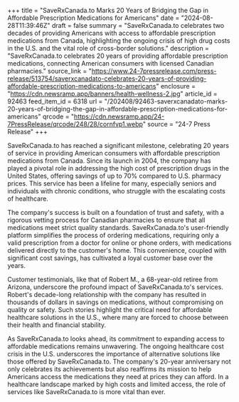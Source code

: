 +++
title = "SaveRxCanada.to Marks 20 Years of Bridging the Gap in Affordable Prescription Medications for Americans"
date = "2024-08-28T11:39:46Z"
draft = false
summary = "SaveRxCanada.to celebrates two decades of providing Americans with access to affordable prescription medications from Canada, highlighting the ongoing crisis of high drug costs in the U.S. and the vital role of cross-border solutions."
description = "SaveRxCanada.to celebrates 20 years of providing affordable prescription medications, connecting American consumers with licensed Canadian pharmacies."
source_link = "https://www.24-7pressrelease.com/press-release/513754/saverxcanadato-celebrates-20-years-of-providing-affordable-prescription-medications-to-americans"
enclosure = "https://cdn.newsramp.app/banners/health-wellness-2.jpg"
article_id = 92463
feed_item_id = 6318
url = "/202408/92463-saverxcanadato-marks-20-years-of-bridging-the-gap-in-affordable-prescription-medications-for-americans"
qrcode = "https://cdn.newsramp.app/24-7PressRelease/qrcode/248/28/cornfvp1.webp"
source = "24-7 Press Release"
+++

<p>SaveRxCanada.to has reached a significant milestone, celebrating 20 years of service in providing American consumers with affordable prescription medications from Canada. Since its launch in 2004, the company has played a pivotal role in addressing the high cost of prescription drugs in the United States, offering savings of up to 70% compared to U.S. pharmacy prices. This service has been a lifeline for many, especially seniors and individuals with chronic conditions, who struggle with the escalating costs of healthcare.</p><p>The company's success is built on a foundation of trust and safety, with a rigorous vetting process for Canadian pharmacies to ensure that all medications meet strict quality standards. SaveRxCanada.to's user-friendly platform simplifies the process of ordering medications, requiring only a valid prescription from a doctor for online or phone orders, with medications delivered directly to the customer's home. This convenience, coupled with significant cost savings, has cultivated a loyal customer base over the years.</p><p>Customer testimonials, like that of Robert M., a 68-year-old retiree from Arizona, underscore the profound impact of SaveRxCanada.to's services. Robert's decade-long relationship with the company has resulted in thousands of dollars in savings on medications, without compromising on quality or safety. Such stories highlight the critical need for affordable healthcare solutions in the U.S., where many are forced to choose between their health and financial stability.</p><p>As SaveRxCanada.to looks ahead, its commitment to expanding access to affordable medications remains unwavering. The ongoing healthcare cost crisis in the U.S. underscores the importance of alternative solutions like those offered by SaveRxCanada.to. The company's 20-year anniversary not only celebrates its achievements but also reaffirms its mission to help Americans access the medications they need at prices they can afford. In a healthcare landscape marked by high costs and limited access, the role of services like SaveRxCanada.to is more vital than ever.</p>